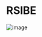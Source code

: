 # RSIBE
![image](https://user-images.githubusercontent.com/84856063/187148487-c1890f39-c939-48cb-9018-8df17ab02d03.png)
